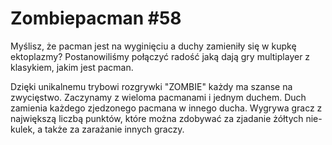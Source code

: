# Zombiepacman #58  #

Myślisz, że pacman jest na wyginięciu a duchy zamieniły się w kupkę ektoplazmy?
Postanowiliśmy połączyć radość jaką dają gry multiplayer z klasykiem, jakim jest pacman.

Dzięki unikalnemu trybowi rozgrywki "ZOMBIE" każdy ma szanse na zwycięstwo. Zaczynamy z wieloma pacmanami i jednym duchem. Duch zamienia każdego zjedzonego pacmana w innego ducha. Wygrywa gracz z największą liczbą punktów, które można zdobywać za zjadanie żółtych nie-kulek, a także za zarażanie innych graczy.

[screenshot]: https://i.imgur.com/AR2jTjb.png "Screenshot 1"
[screenshot]: https://i.imgur.com/AR2jTjb.png "Screenshot 2"
[screenshot]: https://i.imgur.com/T0MVPhS.png "Screenshot 3"
